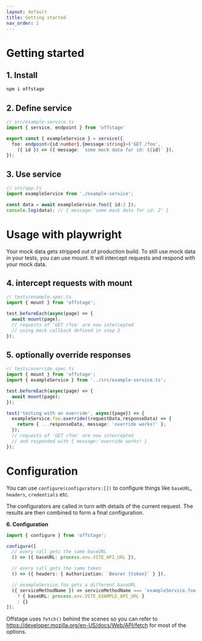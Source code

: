 ```yaml
---
layout: default
title: Getting started
nav_order: 1
---
```


# Getting started

## 1. Install
```bash
npm i offstage
```

## 2. Define service
```ts
// src/example-service.ts
import { service, endpoint } from 'offstage'

export const { exampleService } = service({
  foo: endpoint<{id:number},{message:string}>('GET /foo',
    ({ id }) => ({ message: `some mock data for id: ${id}` }),
});
```

## 3. Use service
```ts
// src/app.ts
import exampleService from './example-service';

const data = await exampleService.foo({ id:2 });
console.log(data); // { message:'some mock data for id: 2' }
```

# Usage with playwright

Your mock data gets stripped out of production build. To still use mock data in your tests, you can use mount. It will intercept requests and respond with your mock data.

## 4. intercept requests with mount
```ts
// tests/example.spec.ts
import { mount } from 'offstage';

test.beforeEach(async(page) => {
  await mount(page);
  // requests of 'GET /foo' are now intercepted
  // using mock callback defined in step 2
});
```

## 5. optionally override responses
```ts
// tests/override.spec.ts
import { mount } from 'offstage';
import { exampleService } from '../src/example-service.ts';

test.beforeEach(async(page) => {
  await mount(page);
});

test('testing with an override', async({page}) => {
  exampleService.foo.override((requestData,responseData) => {
    return { ...responseData, message: 'override works!' };
  });
  // requests of 'GET /foo' are now intercepted
  // and responded with { message:'override works! }
});
```
# Configuration

You can use `configure(configurators:[])` to configure things like `baseURL`, `headers`, `credentials` etc.

The configurators are called in turn with details of the current request. The results are then combined to form a final configuration.


**6. Configuration**
```ts
import { configure } from 'offstage';

configure([
  // every call gets the same baseURL
  () => ({ baseURL: process.env.VITE_API_URL }),

  // every call gets the same token
  () => ({ headers: { Authorization: `Bearer {token}` } }),

  // exampleService.foo gets a different baseURL
  ({ serviceMethodName }) => serviceMethodName === 'exampleService.foo'
    ? { baseURL: process.env.VITE_EXAMPLE_API_URL }
    : {}
]);
```

Offstage uses `fetch()` behind the scenes so you can refer to https://developer.mozilla.org/en-US/docs/Web/API/fetch for most of the options. 
